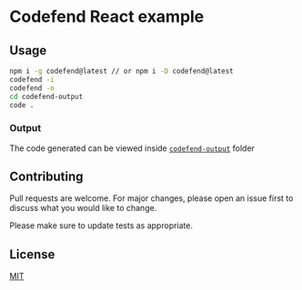 # Codefend React example

## Usage

```bash
npm i -g codefend@latest // or npm i -D codefend@latest
codefend -i
codefend -o
cd codefend-output
code .
```

### Output

The code generated can be viewed inside [`codefend-output`](https://github.com/Codefend/core/tree/main/examples/nodejs/codefend-output) folder

## Contributing

Pull requests are welcome. For major changes, please open an issue first to discuss what you would like to change.

Please make sure to update tests as appropriate.

## License

[MIT](https://choosealicense.com/licenses/mit/)
